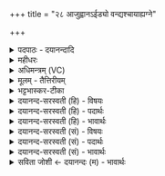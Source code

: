 +++
title = "२८ आजुह्वानऽईड्यो वन्द्यश्चायाह्यग्ने"

+++
<details><summary>पदपाठः - दयानन्दादि</summary>

आ॒जुह्वा॑न॒ इत्या॒ऽजुह्वा॑नः। ईड्यः॑। वन्द्यः॑। च॒। आ। या॒हि॒। अ॒ग्ने॒। वसु॑भि॒रिति॒ वसु॑ऽभिः। स॒जोषा॒ इति॑ स॒ऽजोषाः॑। त्वम्। दे॒वाना॑म्। अ॒सि॒। य॒ह्व॒। होता॑। सः। ए॒ना॒न्। य॒क्षि॒। इ॒षि॒तः। यजी॑यान्। २८।
</details>

<details><summary>महीधरः</summary>

म०. हे अग्ने, त्वमायाहि आगच्छ । कीदृशस्त्वम् । आजुह्वानः आह्वयते आह्वयति देवानित्याजुह्वानः । ह्वयतेः शपः श्लुः 'ह्वः संप्रसारणम्' (पा० ६ । १ । ३२) इत्यभ्यासस्य संप्रसारणं शानचि । ईड्यः स्तुत्यः। वन्द्यः नमनीयः । वसुभिः देवैः, सजोषाः समानप्रीतिः । किंच हे यह्व महन् , यः त्वं देवानां होता आह्वाता असि च त्वमेनान् यक्षि यज । कीदृशस्त्वम् । इषितः प्रेषितः अभीष्टो वा । यजीयान् यजतीति यष्टा अत्यन्तं यष्टा यजीयान् । ईयसुनि 'तुरिष्टेमेयःसु' (पा० ६ । ४ । १५४ ) इति तृचो लोपः ॥ २८॥  
एकोनविंशी।
</details>

<details><summary>अधिमन्त्रम् (VC)</summary>

- अग्निर्देवता
- भार्गवो जमदग्निर्ऋषिः
- स्वराड्बृहती
- मध्यमः
</details>

<details><summary>मूलम् - तैत्तिरीयम्</summary>

आ॒जुह्वा॑न॒ ईड्यो॒ वन्द्य॑श्च ।   
आया᳚ह्यग्ने॒ वसु॑भिस्स॒जोषाः᳚ ।   
त्वन्दे॒वाना॑मसि यह्व॒ होता᳚ ।   
स ए॑नान् यक्षीषि॒तो यजी॑यान् ।
</details>

<details><summary>भट्टभास्कर-टीका</summary>

4आजुह्वान इति ॥ आजुह्वानः देवानामाह्वानकुशलः । लिटः कानचि संप्रसारणम् । ईड्यः स्तुत्यः वन्द्यः नमस्कार्यश्च । 'ईडवन्द' इति उभयत्राद्युदात्तत्वम् । हे अग्ने! ईदृशस्त्वं आयाहि अस्मद्यज्ञं आगच्छ वसुभिः देवैः सजोषाः समानप्रीतिः त्वं खलु देवानां होता आह्वाता असि, हे यह्व! प्रभूत! स त्वं एनान् देवान् यक्षि यज । यजेर्लेटि शपो लुक् । इषितः अस्माभिरध्येषितः यजीयान् यष्टृतमः मनुष्ययष्टुः । 'तुश्छन्दसि' इति ईयसुन्प्रत्ययः ॥
</details>

<details><summary>दयानन्द-सरस्वती (हि) - विषयः</summary>

फिर उसी विषय को अगले मन्त्र में कहा है ॥
</details>

<details><summary>दयानन्द-सरस्वती (हि) - पदार्थः</summary>

पदार्थान्वयभाषाः -  हे (यह्व) बड़े उत्तम गुणों से युक्त (अग्ने) अग्नि के तुल्य पवित्र विद्वन् ! जो (त्वम्) आप (देवानाम्) विद्वानों के बीच (होता) दानशील (यजीयान्) अति समागम करने हारे (असि) हैं, (इषितः) प्रेरणा किये हुए (एनान्) इन विद्वानों का (यक्षि) सङ्ग कीजिए (सः) सो आप (वसुभिः) निवास के हेतु विद्वानों के साथ (सजोषाः) समान प्रीति निबाहनेवाले (आजुह्वानः) अच्छे प्रकार स्पर्द्धा ईर्ष्या करते हुए (ईड्यः) प्रशंसा (च) तथा (वन्द्यः) नमस्कार के योग्य इन विद्वानों के निकट (आ) (याहि) आया कीजिए ॥२८ ॥
</details>

<details><summary>दयानन्द-सरस्वती (हि) - भावार्थः</summary>

भावार्थभाषाः -  जो मनुष्य पवित्रात्मा प्रशंसित विद्वानों के सङ्ग से आप पवित्रात्मा होवें, तो वे धर्मात्मा हुए सर्वत्र सत्कार को प्राप्त होवें ॥२८ ॥
</details>

<details><summary>दयानन्द-सरस्वती (सं) - विषयः</summary>

पुनस्तमेव विषयमाह ॥
</details>

<details><summary>दयानन्द-सरस्वती (सं) - पदार्थः</summary>

पदार्थान्वयभाषाः -  हे यह्वाग्ने ! यस्त्वं देवानां होता यजीयानसि। इषितः सन्नेनान् यक्षि, स त्वं वसुभिः सह सजोषा आजुह्वान ईड्यो वन्द्यश्चैतानायाहि ॥२८ ॥
</details>

<details><summary>दयानन्द-सरस्वती (सं) - भावार्थः</summary>

भावार्थभाषाः -  यदि मनुष्याः पवित्रात्मनां प्रशसितानां विदुषां सङ्गेन स्वयं पवित्रात्मानो भवेयुस्ते धर्मात्मानः सन्तः सर्वत्र सत्कृताः स्युः ॥२८ ॥
</details>

<details><summary>सविता जोशी ← दयानन्दः (म) - भावार्थः</summary>

भावार्थभाषाः -  जी माणसे पवित्र व प्रशंसित विद्वानांच्या संगतीत राहून पवित्र बनतात त्यांचा धर्मात्मा म्हणून सर्वत्र सत्कार होतो.
</details>